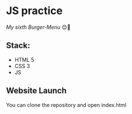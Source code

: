 # JS practice

_My sixth Burger-Menu_ 😊🍔 
## Stack: 
- HTML 5 
- CSS 3 
- JS 

## Website Launch
You can clone the repository and open index.html